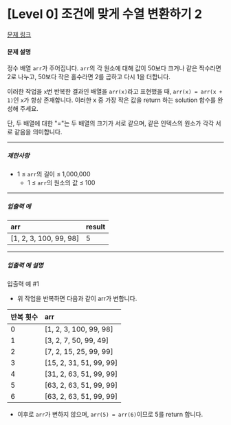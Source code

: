 # [Level 0] 조건에 맞게 수열 변환하기 2

[문제 링크](https://school.programmers.co.kr/learn/courses/30/lessons/181881)

#### 문제 설명

정수 배열 ```arr```가 주어집니다. ```arr```의 각 원소에 대해 값이 50보다 크거나 같은 짝수라면 2로 나누고, 50보다 작은 홀수라면 2를 곱하고 다시 1을 더합니다.

이러한 작업을 ```x```번 반복한 결과인 배열을 ```arr(x)```라고 표현했을 때, ```arr(x) = arr(x + 1)```인 ```x```가 항상 존재합니다. 이러한 x 중 가장 작은 값을 return 하는 solution 함수를 완성해 주세요.

단, 두 배열에 대한 "="는 두 배열의 크기가 서로 같으며, 같은 인덱스의 원소가 각각 서로 같음을 의미합니다.

---

##### 제한사항

- 1 ≤ ```arr```의 길이 ≤ 1,000,000
  - 1 ≤ ```arr```의 원소의 값 ≤ 100

---

##### 입출력 예

|arr|result|
|:---|:---|
|[1, 2, 3, 100, 99, 98]|5|

---

##### 입출력 예 설명

입출력 예 #1

- 위 작업을 반복하면 다음과 같이 arr가 변합니다.

|반복 횟수|arr|
|:---|:---|
|0|[1, 2, 3, 100, 99, 98]|
|1|[3, 2, 7, 50, 99, 49]|
|2|[7, 2, 15, 25, 99, 99]|
|3|[15, 2, 31, 51, 99, 99]|
|4|[31, 2, 63, 51, 99, 99]|
|5|[63, 2, 63, 51, 99, 99]|
|6|[63, 2, 63, 51, 99, 99]|

- 이후로 ```arr```가 변하지 않으며, ```arr(5) = arr(6)```이므로 5를 return 합니다.

